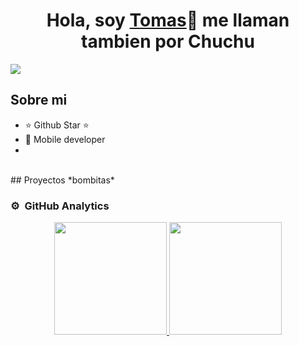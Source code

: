 <div align="center">
<h1 align="center">Hola, soy <a href="">Tomas</a>👋 me llaman tambien por Chuchu</h1>
</div>
<img src="https://imgur.com/yn7yIlA">

## Sobre mi

- ⭐ Github Star ⭐ 
- 📲 Mobile developer
- 
<br>
## Proyectos *bombitas*

### ⚙️ &nbsp;GitHub Analytics
<p align="center">
<a href="https://github.com/ArisGuimera">
  <img height="180em" src="https://github-readme-stats-eight-theta.vercel.app/api?username=ArisGuimera&show_icons=true&theme=algolia&include_all_commits=true&count_private=true"/>
  <img height="180em" src="https://github-readme-stats-eight-theta.vercel.app/api/top-langs/?username=ArisGuimera&layout=compact&langs_count=8&theme=algolia"/>
</a>
</p>
